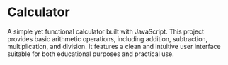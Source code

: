 # Calculator
A simple yet functional calculator built with JavaScript. This project provides basic arithmetic operations, including addition, subtraction, multiplication, and division. It features a clean and intuitive user interface suitable for both educational purposes and practical use.
